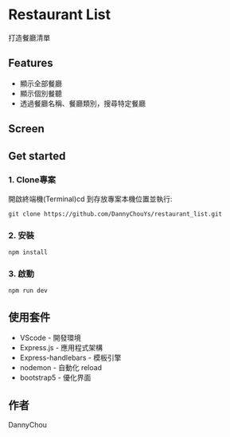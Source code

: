 # Restaurant List
打造餐廳清單

## Features
- 顯示全部餐廳
- 顯示個別餐聽
- 透過餐廳名稱、餐廳類別，搜尋特定餐廳

## Screen

## Get started
### 1. Clone專案
開啟終端機(Terminal)cd 到存放專案本機位置並執行:
```
git clone https://github.com/DannyChouYs/restaurant_list.git
```
### 2. 安裝
`npm install`

### 3. 啟動
`npm run dev`

## 使用套件
* VScode - 開發環境
* Express.js - 應用程式架構
* Express-handlebars - 模板引擎
* nodemon - 自動化 reload
* bootstrap5 - 優化界面


## 作者
DannyChou